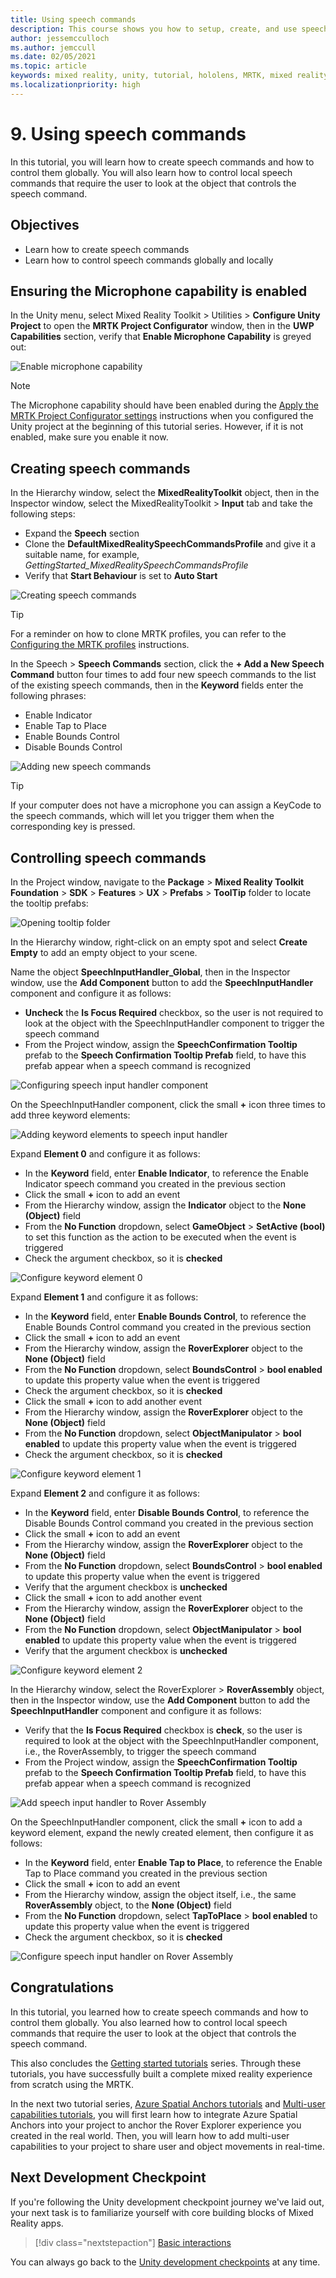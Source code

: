 ```yaml
---
title: Using speech commands
description: This course shows you how to setup, create, and use speech commands in your mixed reality apps with the Mixed Reality Toolkit (MRTK).
author: jessemcculloch
ms.author: jemccull
ms.date: 02/05/2021
ms.topic: article
keywords: mixed reality, unity, tutorial, hololens, MRTK, mixed reality toolkit, UWP, speech commands, voice input
ms.localizationpriority: high
---
```


# 9. Using speech commands

In this tutorial, you will learn how to create speech commands and how to control them globally. You will also learn how to control local speech commands that require the user to look at the object that controls the speech command.

## Objectives

* Learn how to create speech commands
* Learn how to control speech commands globally and locally

## Ensuring the Microphone capability is enabled

In the Unity menu, select Mixed Reality Toolkit > Utilities > **Configure Unity Project** to open the **MRTK Project Configurator** window, then in the **UWP Capabilities** section, verify that **Enable Microphone Capability** is greyed out:

![Enable microphone capability](images/mr-learning-base/base-09-section1-step1-1.png)

> [!NOTE]
> The Microphone capability should have been enabled during the [Apply the MRTK Project Configurator settings](mr-learning-base-02.md#creating-and-configuring-the-scene) instructions when you configured the Unity project at the beginning of this tutorial series. However, if it is not enabled, make sure you enable it now.

## Creating speech commands

In the Hierarchy window, select the **MixedRealityToolkit** object, then in the Inspector window, select the MixedRealityToolkit > **Input** tab and take the following steps:

* Expand the **Speech** section
* Clone the **DefaultMixedRealitySpeechCommandsProfile** and give it a suitable name, for example, _GettingStarted_MixedRealitySpeechCommandsProfile_
* Verify that **Start Behaviour** is set to **Auto Start**

![Creating speech commands](images/mr-learning-base/base-09-section2-step1-1.png)

> [!TIP]
> For a reminder on how to clone MRTK profiles, you can refer to the [Configuring the MRTK profiles](mr-learning-base-03.md) instructions.

In the Speech > **Speech Commands** section, click the **+ Add a New Speech Command** button four times to add four new speech commands to the list of the existing speech commands, then in the **Keyword** fields enter the following phrases:

* Enable Indicator
* Enable Tap to Place
* Enable Bounds Control
* Disable Bounds Control

![Adding new speech commands](images/mr-learning-base/base-09-section2-step1-2.png)

> [!TIP]
> If your computer does not have a microphone you can assign a KeyCode to the speech commands, which will let you trigger them when the corresponding key is pressed.

## Controlling speech commands

In the Project window, navigate to the **Package** > **Mixed Reality Toolkit Foundation** > **SDK** > **Features** > **UX** > **Prefabs** > **ToolTip** folder to locate the tooltip prefabs:

![Opening tooltip folder](images/mr-learning-base/base-09-section3-step1-1.png)

In the Hierarchy window, right-click on an empty spot and select **Create Empty** to add an empty object to your scene.

Name the object **SpeechInputHandler_Global**, then in the Inspector window, use the **Add Component** button to add the **SpeechInputHandler** component and configure it as follows:

* **Uncheck** the **Is Focus Required** checkbox, so the user is not required to look at the object with the SpeechInputHandler component to trigger the speech command
* From the Project window, assign the **SpeechConfirmation Tooltip** prefab to the **Speech Confirmation Tooltip Prefab** field, to have this prefab appear when a speech command is recognized

![Configuring speech input handler component](images/mr-learning-base/base-09-section3-step1-2.png)

On the SpeechInputHandler component, click the small **+** icon three times to add three keyword elements:

![Adding keyword elements to speech input handler](images/mr-learning-base/base-09-section3-step1-3.png)

Expand **Element 0** and configure it as follows:

* In the **Keyword** field, enter **Enable Indicator**, to reference the Enable Indicator speech command you created in the previous section
* Click the small **+** icon to add an event
* From the Hierarchy window, assign the **Indicator** object to the **None (Object)** field
* From the **No Function** dropdown, select **GameObject** > **SetActive (bool)** to set this function as the action to be executed when the event is triggered
* Check the argument checkbox, so it is **checked**

![Configure keyword element 0](images/mr-learning-base/base-09-section3-step1-4.png)

Expand **Element 1** and configure it as follows:

* In the **Keyword** field, enter **Enable Bounds Control**, to reference the Enable Bounds Control command you created in the previous section
* Click the small **+** icon to add an event
* From the Hierarchy window, assign the **RoverExplorer** object to the **None (Object)** field
* From the **No Function** dropdown, select **BoundsControl** > **bool enabled** to update this property value when the event is triggered
* Check the argument checkbox, so it is **checked**
* Click the small **+** icon to add another event
* From the Hierarchy window, assign the **RoverExplorer** object to the **None (Object)** field
* From the **No Function** dropdown, select **ObjectManipulator** > **bool enabled** to update this property value when the event is triggered
* Check the argument checkbox, so it is **checked**

![Configure keyword element 1](images/mr-learning-base/base-09-section3-step1-5.png)

Expand **Element 2** and configure it as follows:

* In the **Keyword** field, enter **Disable Bounds Control**, to reference the Disable Bounds Control command you created in the previous section
* Click the small **+** icon to add an event
* From the Hierarchy window, assign the **RoverExplorer** object to the **None (Object)** field
* From the **No Function** dropdown, select **BoundsControl** > **bool enabled** to update this property value when the event is triggered
* Verify that the argument checkbox is **unchecked**
* Click the small **+** icon to add another event
* From the Hierarchy window, assign the **RoverExplorer** object to the **None (Object)** field
* From the **No Function** dropdown, select **ObjectManipulator** > **bool enabled** to update this property value when the event is triggered
* Verify that the argument checkbox is **unchecked**

![Configure keyword element 2](images/mr-learning-base/base-09-section3-step1-6.png)

In the Hierarchy window, select the RoverExplorer > **RoverAssembly** object, then in the Inspector window, use the **Add Component** button to add the **SpeechInputHandler** component and configure it as follows:

* Verify that the **Is Focus Required** checkbox is **check**, so the user is required to look at the object with the SpeechInputHandler component, i.e., the RoverAssembly, to trigger the speech command
* From the Project window, assign the **SpeechConfirmation Tooltip** prefab to the **Speech Confirmation Tooltip Prefab** field, to have this prefab appear when a speech command is recognized

![Add speech input handler to Rover Assembly](images/mr-learning-base/base-09-section3-step1-7.png)

On the SpeechInputHandler component, click the small **+** icon to add a keyword element, expand the newly created element, then configure it as follows:

* In the **Keyword** field, enter **Enable Tap to Place**, to reference the Enable Tap to Place command you created in the previous section
* Click the small **+** icon to add an event
* From the Hierarchy window, assign the object itself, i.e., the same **RoverAssembly** object, to the **None (Object)** field
* From the **No Function** dropdown, select **TapToPlace** > **bool enabled** to update this property value when the event is triggered
* Check the argument checkbox, so it is **checked**

![Configure speech input handler on Rover Assembly](images/mr-learning-base/base-09-section3-step1-8.png)

## Congratulations

In this tutorial, you learned how to create speech commands and how to control them globally. You also learned how to control local speech commands that require the user to look at the object that controls the speech command.

This also concludes the [Getting started tutorials](mr-learning-base-01.md) series. Through these tutorials, you have successfully built a complete mixed reality experience from scratch using the MRTK.

In the next two tutorial series, [Azure Spatial Anchors tutorials](mr-learning-asa-01.md) and [Multi-user capabilities tutorials](mr-learning-sharing-01.md), you will first learn how to integrate Azure Spatial Anchors into your project to anchor the Rover Explorer experience you created in the real world. Then, you will learn how to add multi-user capabilities to your project to share user and object movements in real-time.

## Next Development Checkpoint

If you're following the Unity development checkpoint journey we've laid out, your next task is to familiarize yourself with core building blocks of Mixed Reality apps.

> [!div class="nextstepaction"]
> [Basic interactions](../../../out-of-scope/mrtk-101.md)

You can always go back to the [Unity development checkpoints](../unity-development-overview.md#1-getting-started) at any time.